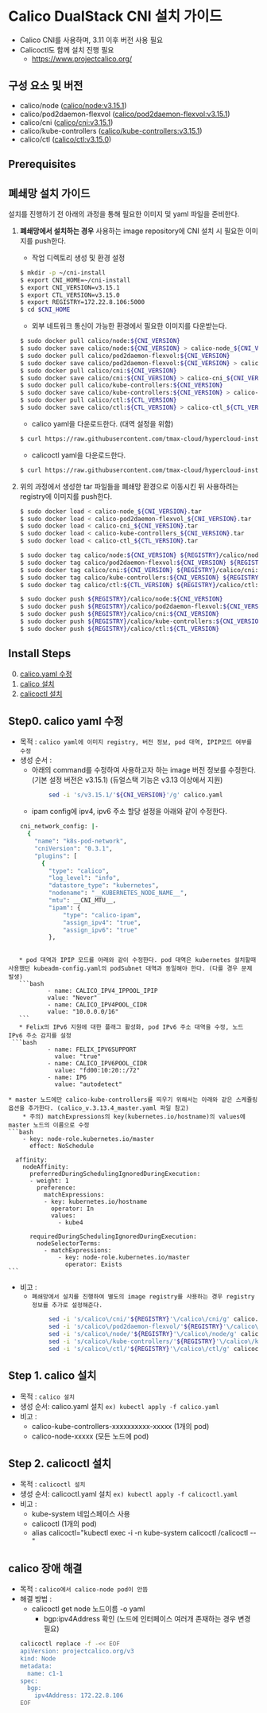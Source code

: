 
# Calico DualStack CNI 설치 가이드
* Calico CNI를 사용하며, 3.11 이후 버전 사용 필요
* Calicoctl도 함께 설치 진행 필요
    * https://www.projectcalico.org/


## 구성 요소 및 버전
* calico/node ([calico/node:v3.15.1](https://hub.docker.com/layers/calico/node/v3.15.1/images/sha256-30f5e5876d53942465bda40f777b31c2cf4da1ac76884a782e77873f3d780c12?context=explore))
* calico/pod2daemon-flexvol ([calico/pod2daemon-flexvol:v3.15.1](https://hub.docker.com/layers/calico/pod2daemon-flexvol/v3.15.1/images/sha256-180e4a92a556116d2380d02c3c7843a1fc507e9c35986fef4b39cbd6e15dcb00?context=explore))
* calico/cni ([calico/cni:v3.15.1](https://hub.docker.com/layers/calico/cni/v3.15.1/images/sha256-a925b445c2688fc9c149b20ea04faabd40610d3304a6efda68e5dada7a41b813?context=explore))
* calico/kube-controllers ([calico/kube-controllers:v3.15.1](https://hub.docker.com/layers/calico/kube-controllers/v3.15.1/images/sha256-092a53ea4e8d2d4498f0364a160752868169dfadedf7144cd820d6b04ddf4161?context=explore))
* calico/ctl ([calico/ctl:v3.15.0](https://registry.hub.docker.com/layers/calico/ctl/v3.15.0/images/sha256-09a08c8ef2ef637aadb3d2cc46965b8ba73e0e4cf863c836ad114cc3292822aa?context=explore))

## Prerequisites

## 폐쇄망 설치 가이드
설치를 진행하기 전 아래의 과정을 통해 필요한 이미지 및 yaml 파일을 준비한다.
1. **폐쇄망에서 설치하는 경우** 사용하는 image repository에 CNI 설치 시 필요한 이미지를 push한다. 

    * 작업 디렉토리 생성 및 환경 설정
    ```bash
    $ mkdir -p ~/cni-install
    $ export CNI_HOME=~/cni-install
    $ export CNI_VERSION=v3.15.1
    $ export CTL_VERSION=v3.15.0
    $ export REGISTRY=172.22.8.106:5000
    $ cd $CNI_HOME
    ```

    * 외부 네트워크 통신이 가능한 환경에서 필요한 이미지를 다운받는다.
    ```bash
    $ sudo docker pull calico/node:${CNI_VERSION}
    $ sudo docker save calico/node:${CNI_VERSION} > calico-node_${CNI_VERSION}.tar
    $ sudo docker pull calico/pod2daemon-flexvol:${CNI_VERSION}
    $ sudo docker save calico/pod2daemon-flexvol:${CNI_VERSION} > calico-pod2daemon-flexvol_${CNI_VERSION}.tar
    $ sudo docker pull calico/cni:${CNI_VERSION}
    $ sudo docker save calico/cni:${CNI_VERSION} > calico-cni_${CNI_VERSION}.tar
    $ sudo docker pull calico/kube-controllers:${CNI_VERSION}
    $ sudo docker save calico/kube-controllers:${CNI_VERSION} > calico-kube-controllers_${CNI_VERSION}.tar
    $ sudo docker pull calico/ctl:${CTL_VERSION}
    $ sudo docker save calico/ctl:${CTL_VERSION} > calico-ctl_${CTL_VERSION}.tar
    ```

    * calico yaml을 다운로드한다. (대역 설정을 위함)
    ```bash
    $ curl https://raw.githubusercontent.com/tmax-cloud/hypercloud-install-guide/master/CNI/calico_3.13.4.yaml > calico.yaml
    ```

    * calicoctl yaml을 다운로드한다.
    ```bash
    $ curl https://raw.githubusercontent.com/tmax-cloud/hypercloud-install-guide/master/CNI/calicoctl_3.15.0.yaml > calicoctl.yaml
    ```


2. 위의 과정에서 생성한 tar 파일들을 폐쇄망 환경으로 이동시킨 뒤 사용하려는 registry에 이미지를 push한다.
    ```bash
    $ sudo docker load < calico-node_${CNI_VERSION}.tar
    $ sudo docker load < calico-pod2daemon-flexvol_${CNI_VERSION}.tar
    $ sudo docker load < calico-cni_${CNI_VERSION}.tar
    $ sudo docker load < calico-kube-controllers_${CNI_VERSION}.tar
    $ sudo docker load < calico-ctl_${CTL_VERSION}.tar
    
    $ sudo docker tag calico/node:${CNI_VERSION} ${REGISTRY}/calico/node:${CNI_VERSION}
    $ sudo docker tag calico/pod2daemon-flexvol:${CNI_VERSION} ${REGISTRY}/calico/pod2daemon-flexvol:${CNI_VERSION}
    $ sudo docker tag calico/cni:${CNI_VERSION} ${REGISTRY}/calico/cni:${CNI_VERSION}
    $ sudo docker tag calico/kube-controllers:${CNI_VERSION} ${REGISTRY}/calico/kube-controllers:${CNI_VERSION}
    $ sudo docker tag calico/ctl:${CTL_VERSION} ${REGISTRY}/calico/ctl:${CTL_VERSION}
   
    $ sudo docker push ${REGISTRY}/calico/node:${CNI_VERSION}
    $ sudo docker push ${REGISTRY}/calico/pod2daemon-flexvol:${CNI_VERSION}
    $ sudo docker push ${REGISTRY}/calico/cni:${CNI_VERSION}
    $ sudo docker push ${REGISTRY}/calico/kube-controllers:${CNI_VERSION}
    $ sudo docker push ${REGISTRY}/calico/ctl:${CTL_VERSION}
    ```


## Install Steps
0. [calico.yaml 수정](#step0 "step0")
1. [calico 설치](#step1 "step1")
2. [calicoctl 설치](#step2 "step2")


<h2 id="step0"> Step0. calico yaml 수정 </h2>

* 목적 : `calico yaml에 이미지 registry, 버전 정보, pod 대역, IPIP모드 여부를 수정`
* 생성 순서 : 
    * 아래의 command를 수정하여 사용하고자 하는 image 버전 정보를 수정한다. (기본 설정 버전은 v3.15.1) (듀얼스택 기능은 v3.13 이상에서 지원)
	```bash
            sed -i 's/v3.15.1/'${CNI_VERSION}'/g' calico.yaml
	```
    * ipam config에 ipv4, ipv6 주소 할당 설정을 아래와 같이 수정한다.
  ```bash
  cni_network_config: |-
    {
      "name": "k8s-pod-network",
      "cniVersion": "0.3.1",
      "plugins": [
        {
          "type": "calico",
          "log_level": "info",
          "datastore_type": "kubernetes",
          "nodename": "__KUBERNETES_NODE_NAME__",
          "mtu": __CNI_MTU__,
          "ipam": {
              "type": "calico-ipam",
              "assign_ipv4": "true",
              "assign_ipv6": "true"
          },
 ```

    * pod 대역과 IPIP 모드를 아래와 같이 수정한다. pod 대역은 kubernetes 설치할때 사용했던 kubeadm-config.yaml의 podSubnet 대역과 동일해야 한다. (다를 경우 문제 발생)
	```bash
            - name: CALICO_IPV4_IPPOOL_IPIP
            value: "Never"            
            - name: CALICO_IPV4POOL_CIDR
            value: "10.0.0.0/16" 
	```   
    * Felix의 IPv6 지원에 대한 플래그 활성화, pod IPv6 주소 대역을 수정, 노드 IPv6 주소 감지를 설정
  ```bash
            - name: FELIX_IPV6SUPPORT
              value: "true"
            - name: CALICO_IPV6POOL_CIDR
              value: "fd00:10:20::/72"
            - name: IP6
              value: "autodetect"
  ```

    * master 노드에만 calico-kube-controllers를 띄우기 위해서는 아래와 같은 스케쥴링 옵션을 추가한다. (calico_v.3.13.4_master.yaml 파일 참고)
        * 주의) matchExpressions의 key(kubernetes.io/hostname)의 values에 master 노드의 이름으로 수정
	```bash
        - key: node-role.kubernetes.io/master
          effect: NoSchedule

      affinity:
        nodeAffinity:
          preferredDuringSchedulingIgnoredDuringExecution:
          - weight: 1
            preference:
              matchExpressions:
              - key: kubernetes.io/hostname
                operator: In
                values:
                  - kube4

          requiredDuringSchedulingIgnoredDuringExecution:
            nodeSelectorTerms:
              - matchExpressions:
                  - key: node-role.kubernetes.io/master
                    operator: Exists
	```         
 
* 비고 :
    * `폐쇄망에서 설치를 진행하여 별도의 image registry를 사용하는 경우 registry 정보를 추가로 설정해준다.`
	```bash
            sed -i 's/calico\/cni/'${REGISTRY}'\/calico\/cni/g' calico.yaml
            sed -i 's/calico\/pod2daemon-flexvol/'${REGISTRY}'\/calico\/pod2daemon-flexvol/g' calico.yaml
            sed -i 's/calico\/node/'${REGISTRY}'\/calico\/node/g' calico.yaml
            sed -i 's/calico\/kube-controllers/'${REGISTRY}'\/calico\/kube-controllers/g' calico.yaml
            sed -i 's/calico\/ctl/'${REGISTRY}'\/calico\/ctl/g' calicoctl.yaml
	```

<h2 id="step1"> Step 1. calico 설치 </h2>

* 목적 : `calico 설치`
* 생성 순서: calico.yaml 설치  `ex) kubectl apply -f calico.yaml`
* 비고 :
    * calico-kube-controllers-xxxxxxxxxx-xxxxx (1개의 pod)
    * calico-node-xxxxx (모든 노드에 pod)


<h2 id="step1"> Step 2. calicoctl 설치 </h2>

* 목적 : `calicoctl 설치`
* 생성 순서: calicoctl.yaml 설치  `ex) kubectl apply -f calicoctl.yaml`
* 비고 :
    * kube-system 네임스페이스 사용
    * calicoctl (1개의 pod)
    * alias calicoctl="kubectl exec -i -n kube-system calicoctl /calicoctl -- "


## calico 장애 해결
* 목적 : `calico에서 calico-node pod이 안뜸`
* 해결 방법 : 
    * calicoctl get node 노드이름 -o yaml
        * bgp:ipv4Address 확인 (노드에 인터페이스 여러개 존재하는 경우 변경 필요)
    ```bash
    calicoctl replace -f -<< EOF
    apiVersion: projectcalico.org/v3
    kind: Node
    metadata:
      name: c1-1
    spec:
      bgp:
        ipv4Address: 172.22.8.106
    EOF
    ```



